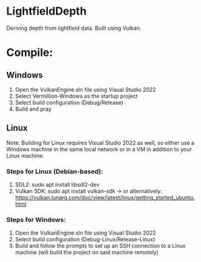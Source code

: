 # LightfieldDepth
Deriving depth from lightfield data. Built using Vulkan.

# Compile:
## Windows
1. Open the VulkanEngine.sln file using Visual Studio 2022
2. Select Vermillion-Windows as the startup project
3. Select build configuration (Debug/Release)
4. Build and pray

## Linux
Note: Building for Linux requires Visual Studio 2022 as well, so either use a Windows machine in the same local network or in a VM in addition to your Linux machine.
### Steps for Linux (Debian-based):
1. SDL2: sudo apt install libsdl2-dev
2. Vulkan SDK: sudo apt install vulkan-sdk 
-> or alternatively: https://vulkan.lunarg.com/doc/view/latest/linux/getting_started_ubuntu.html

### Steps for Windows:
1. Open the VulkanEngine.sln file using Visual Studio 2022
2. Select build configuration (Debug-Linux/Release-Linux)
3. Build and follow the prompts to set up an SSH connection to a Linux machine (will build the project on said machine remotely)
